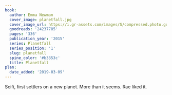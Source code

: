 ```yaml
---
book:
  author: Emma Newman
  cover_image: planetfall.jpg
  cover_image_url: https://i.gr-assets.com/images/S/compressed.photo.goodreads.com/books/1424627926l/24237785._SX98_.jpg
  goodreads: '24237785'
  pages: '336'
  publication_year: '2015'
  series: Planetfall
  series_position: '1'
  slug: planetfall
  spine_color: '#b3353c'
  title: Planetfall
plan:
  date_added: '2019-03-09'
---
```


Scifi, first settlers on a new planet. More than it seems. Rae liked it.
